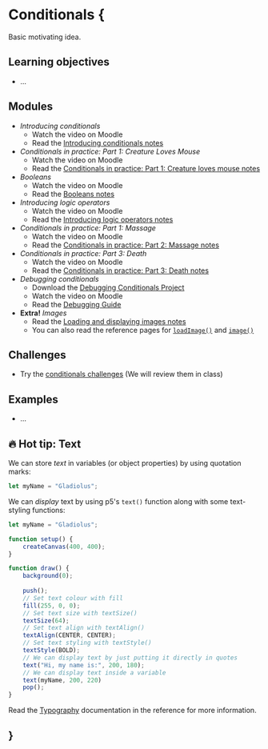 # Conditionals {

Basic motivating idea.

## Learning objectives

- ...

## Modules

- *Introducing conditionals*
    - Watch the video on Moodle
    - Read the [Introducing conditionals notes](./introducing-conditionals.md)
- *Conditionals in practice: Part 1: Creature Loves Mouse*
    - Watch the video on Moodle
    - Read the [Conditionals in practice: Part 1: Creature loves mouse notes](./conditionals-in-practice-part-1.md)
- *Booleans*
    - Watch the video on Moodle
    - Read the [Booleans notes](./booleans.md)
- *Introducing logic operators*
    - Watch the video on Moodle
    - Read the [Introducing logic operators notes](./introducing-logic-operators.md)
- *Conditionals in practice: Part 1: Massage*
    - Watch the video on Moodle
    - Read the [Conditionals in practice: Part 2: Massage notes](./conditionals-in-practice-part-2.md)
- *Conditionals in practice: Part 3: Death*
    - Watch the video on Moodle
    - Read the [Conditionals in practice: Part 3: Death notes](./conditionals-in-practice-part-3.md)
- *Debugging conditionals*
    - Download the [Debugging Conditionals Project](MISSING_LINK)
    - Watch the video on Moodle
    - Read the [Debugging Guide](../../guides/debugging-guide.md)
- **Extra!** *Images*
    - Read the [Loading and displaying images notes](../extras/images.md)
    - You can also read the reference pages for [`loadImage()`](https://p5js.org/reference/p5/loadImage/) and [`image()`](https://p5js.org/reference/p5/image/)

## Challenges

- Try the [conditionals challenges](MISSING_LINK) (We will review them in class)

## Examples

- ...

## 🔥 Hot tip: Text

We can store *text* in variables (or object properties) by using quotation marks:

```javascript
let myName = "Gladiolus";
```

We can *display* text by using p5's `text()` function along with some text-styling functions:

```javascript
let myName = "Gladiolus";

function setup() {
    createCanvas(400, 400);
}

function draw() {
    background(0);
    
    push();
    // Set text colour with fill
    fill(255, 0, 0);
    // Set text size with textSize()
    textSize(64);
    // Set text align with textAlign()
    textAlign(CENTER, CENTER);
    // Set text styling with textStyle()
    textStyle(BOLD);
    // We can display text by just putting it directly in quotes
    text("Hi, my name is:", 200, 180);
    // We can display text inside a variable
    text(myName, 200, 220)
    pop();
}
```

Read the [Typography](https://p5js.org/reference/#Typography) documentation in the reference for more information.

## }
